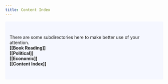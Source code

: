 ```yaml
---
title: Content Index
---
```

<p style="padding: 3em 1em; background: #f5f7ff; border-radius: 4px;">
  There are some subdirectories here to make better use of your attention. <br>
  <span style="font-weight: bold">[[Book Reading]]</span><br>
  <span style="font-weight: bold">[[Political]]</span><br>
  <span style="font-weight: bold">[[Economic]]</span><br>
  <span style="font-weight: bold">[[Content Index]]</span><br>
</p>
